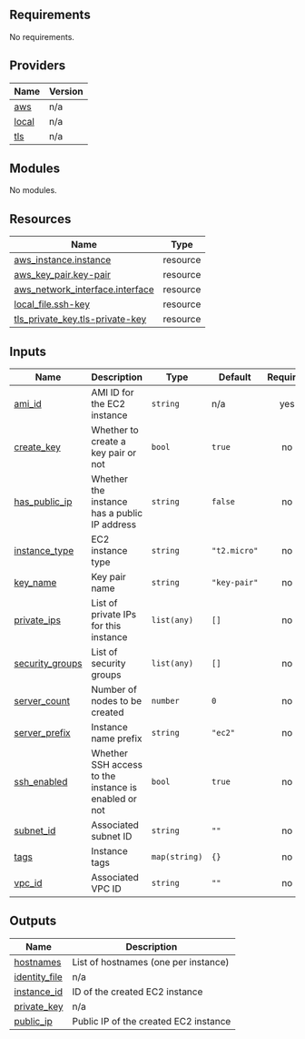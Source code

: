 <!-- BEGIN_TF_DOCS -->
## Requirements

No requirements.

## Providers

| Name | Version |
|------|---------|
| <a name="provider_aws"></a> [aws](#provider\_aws) | n/a |
| <a name="provider_local"></a> [local](#provider\_local) | n/a |
| <a name="provider_tls"></a> [tls](#provider\_tls) | n/a |

## Modules

No modules.

## Resources

| Name | Type |
|------|------|
| [aws_instance.instance](https://registry.terraform.io/providers/hashicorp/aws/latest/docs/resources/instance) | resource |
| [aws_key_pair.key-pair](https://registry.terraform.io/providers/hashicorp/aws/latest/docs/resources/key_pair) | resource |
| [aws_network_interface.interface](https://registry.terraform.io/providers/hashicorp/aws/latest/docs/resources/network_interface) | resource |
| [local_file.ssh-key](https://registry.terraform.io/providers/hashicorp/local/latest/docs/resources/file) | resource |
| [tls_private_key.tls-private-key](https://registry.terraform.io/providers/hashicorp/tls/latest/docs/resources/private_key) | resource |

## Inputs

| Name | Description | Type | Default | Required |
|------|-------------|------|---------|:--------:|
| <a name="input_ami_id"></a> [ami\_id](#input\_ami\_id) | AMI ID for the EC2 instance | `string` | n/a | yes |
| <a name="input_create_key"></a> [create\_key](#input\_create\_key) | Whether to create a key pair or not | `bool` | `true` | no |
| <a name="input_has_public_ip"></a> [has\_public\_ip](#input\_has\_public\_ip) | Whether the instance has a public IP address | `string` | `false` | no |
| <a name="input_instance_type"></a> [instance\_type](#input\_instance\_type) | EC2 instance type | `string` | `"t2.micro"` | no |
| <a name="input_key_name"></a> [key\_name](#input\_key\_name) | Key pair name | `string` | `"key-pair"` | no |
| <a name="input_private_ips"></a> [private\_ips](#input\_private\_ips) | List of private IPs for this instance | `list(any)` | `[]` | no |
| <a name="input_security_groups"></a> [security\_groups](#input\_security\_groups) | List of security groups | `list(any)` | `[]` | no |
| <a name="input_server_count"></a> [server\_count](#input\_server\_count) | Number of nodes to be created | `number` | `0` | no |
| <a name="input_server_prefix"></a> [server\_prefix](#input\_server\_prefix) | Instance name prefix | `string` | `"ec2"` | no |
| <a name="input_ssh_enabled"></a> [ssh\_enabled](#input\_ssh\_enabled) | Whether SSH access to the instance is enabled or not | `bool` | `true` | no |
| <a name="input_subnet_id"></a> [subnet\_id](#input\_subnet\_id) | Associated subnet ID | `string` | `""` | no |
| <a name="input_tags"></a> [tags](#input\_tags) | Instance tags | `map(string)` | `{}` | no |
| <a name="input_vpc_id"></a> [vpc\_id](#input\_vpc\_id) | Associated VPC ID | `string` | `""` | no |

## Outputs

| Name | Description |
|------|-------------|
| <a name="output_hostnames"></a> [hostnames](#output\_hostnames) | List of hostnames (one per instance) |
| <a name="output_identity_file"></a> [identity\_file](#output\_identity\_file) | n/a |
| <a name="output_instance_id"></a> [instance\_id](#output\_instance\_id) | ID of the created EC2 instance |
| <a name="output_private_key"></a> [private\_key](#output\_private\_key) | n/a |
| <a name="output_public_ip"></a> [public\_ip](#output\_public\_ip) | Public IP of the created EC2 instance |
<!-- END_TF_DOCS -->